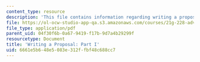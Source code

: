 ```yaml
---
content_type: resource
description: 'This file contains information regarding writing a proposal: Part I.'
file: https://ol-ocw-studio-app-qa.s3.amazonaws.com/courses/21g-228-advanced-workshop-in-writing-for-social-sciences-and-architecture-els-spring-2007/6661e5b648e5083e312ffbf48c688cc7_MIT21G.228S07_proposal.pdf
file_type: application/pdf
parent_uid: 04f30f6b-0a67-9419-f17b-9d7a4b29299f
resourcetype: Document
title: 'Writing a Proposal: Part I'
uid: 6661e5b6-48e5-083e-312f-fbf48c688cc7
---
```

